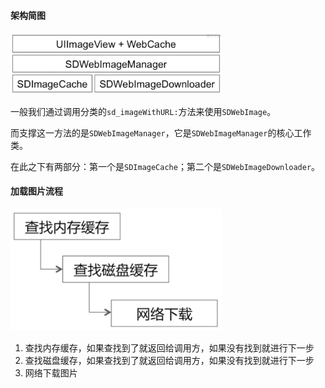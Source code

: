 #### 架构简图

<img src="https://raw.githubusercontent.com/JuunChen/Knowledge/master/ImageFolder/10-3-1-框架图.png" style="zoom:33%;" />

一般我们通过调用分类的`sd_imageWithURL:`方法来使用`SDWebImage`。

而支撑这一方法的是`SDWebImageManager`，它是`SDWebImageManager`的核心工作类。

在此之下有两部分：第一个是`SDImageCache`；第二个是`SDWebImageDownloader`。

#### 加载图片流程

<img src="https://raw.githubusercontent.com/JuunChen/Knowledge/master/ImageFolder/加载图片流程.png" style="zoom:33%;" />

1. 查找内存缓存，如果查找到了就返回给调用方，如果没有找到就进行下一步
2. 查找磁盘缓存，如果查找到了就返回给调用方，如果没有找到就进行下一步
3. 网络下载图片

